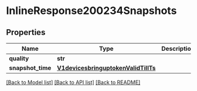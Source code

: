 # InlineResponse200234Snapshots

## Properties
Name | Type | Description | Notes
------------ | ------------- | ------------- | -------------
**quality** | **str** |  | [optional] 
**snapshot_time** | [**V1devicesbringuptokenValidTillTs**](V1devicesbringuptokenValidTillTs.md) |  | [optional] 

[[Back to Model list]](../README.md#documentation-for-models) [[Back to API list]](../README.md#documentation-for-api-endpoints) [[Back to README]](../README.md)

